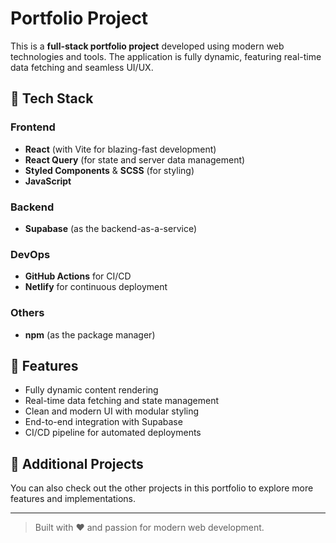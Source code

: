# Portfolio Project

This is a **full-stack portfolio project** developed using modern web technologies and tools. The application is fully dynamic, featuring real-time data fetching and seamless UI/UX.

## 🔧 Tech Stack

### Frontend
- **React** (with Vite for blazing-fast development)
- **React Query** (for state and server data management)
- **Styled Components** & **SCSS** (for styling)
- **JavaScript**

### Backend
- **Supabase** (as the backend-as-a-service)

### DevOps
- **GitHub Actions** for CI/CD
- **Netlify** for continuous deployment

### Others
- **npm** (as the package manager)

## 📌 Features

- Fully dynamic content rendering
- Real-time data fetching and state management
- Clean and modern UI with modular styling
- End-to-end integration with Supabase
- CI/CD pipeline for automated deployments

## 📂 Additional Projects

You can also check out the other projects in this portfolio to explore more features and implementations.

---

> Built with ❤️ and passion for modern web development.

